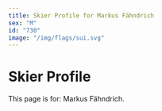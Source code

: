 ```yaml
---
title: Skier Profile for Markus Fähndrich
sex: "M"
id: "730"
image: "/img/flags/sui.svg" 
---
```


# Skier Profile

This page is for: Markus Fähndrich.
    